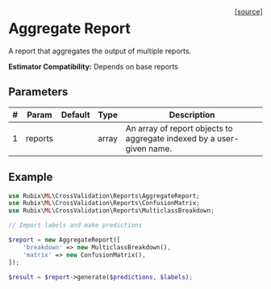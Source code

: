 <span style="float:right;"><a href="https://github.com/RubixML/RubixML/blob/master/src/CrossValidation/Reports/AggregateReport.php">[source]</a></span>

# Aggregate Report
A report that aggregates the output of multiple reports.

**Estimator Compatibility:** Depends on base reports

## Parameters
| # | Param | Default | Type | Description |
|---|---|---|---|---|
| 1 | reports | | array | An array of report objects to aggregate indexed by a user-given name. |

## Example
```php
use Rubix\ML\CrossValidation\Reports\AggregateReport;
use Rubix\ML\CrossValidation\Reports\ConfusionMatrix;
use Rubix\ML\CrossValidation\Reports\MulticlassBreakdown;

// Import labels and make predictions

$report = new AggregateReport([
	'breakdown' => new MulticlassBreakdown(),
	'matrix' => new ConfusionMatrix(),
]);

$result = $report->generate($predictions, $labels);
```